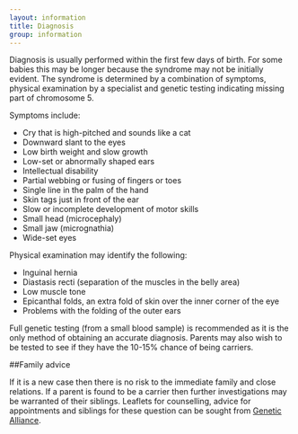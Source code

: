 ```yaml
---
layout: information
title: Diagnosis
group: information
---
```


Diagnosis is usually performed within the first few days of birth. For some babies this may be longer because the syndrome may not be initially evident. The syndrome is determined by a combination of symptoms, physical examination by a specialist and genetic testing indicating missing part of chromosome 5.

Symptoms include:
* Cry that is high-pitched and sounds like a cat
* Downward slant to the eyes
* Low birth weight and slow growth
* Low-set or abnormally shaped ears
* Intellectual disability
* Partial webbing or fusing of fingers or toes
* Single line in the palm of the hand
* Skin tags just in front of the ear
* Slow or incomplete development of motor skills
* Small head (microcephaly)
* Small jaw (micrognathia)
* Wide-set eyes

Physical examination may identify the following:
* Inguinal hernia
* Diastasis recti (separation of the muscles in the belly area)
* Low muscle tone
* Epicanthal folds, an extra fold of skin over the inner corner of the eye
* Problems with the folding of the outer ears

Full genetic testing (from a small blood sample) is recommended as it is the only method of obtaining an accurate diagnosis. Parents may also wish to be tested to see if they have the 10-15% chance of being carriers.

##Family advice

If it is a new case then there is no risk to the immediate family and close relations. If a parent is found to be a carrier then further investigations may be warranted of their siblings. Leaflets for counselling, advice for appointments and siblings for these question can be sought from [Genetic Alliance](http://www.geneticalliance.org.uk/publications_patients.htm).